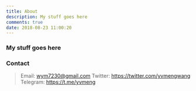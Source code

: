 ```yaml
---
title: About
description: My stuff goes here
comments: true
date: 2018-08-23 11:00:20
---
```


### My stuff goes here

### Contact
> Email: wym7230@gmail.com
> Twitter: https://twitter.com/yvmengwang
> Telegram: https://t.me/yvmeng